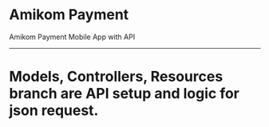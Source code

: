# Amikom Payment
Amikom Payment Mobile App with API
<hr>

Models, Controllers, Resources branch are API setup and logic for json request.
=======
